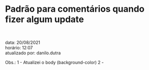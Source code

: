 # Padrão para comentários quando fizer algum update 
<br>
<p>
data: 20/08/2021<br>
horário: 12:07<br>
atualizado por: danilo.dutra<br>
</p>

<p>Obs.: 
1 - Atualizei o body (background-color)
2 -
</p>
